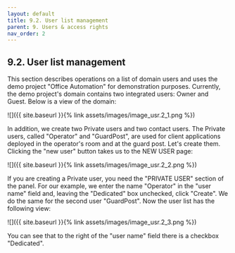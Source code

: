 ```yaml
---
layout: default
title: 9.2. User list management
parent: 9. Users & access rights
nav_order: 2
---
```


## 9.2. User list management

This section describes operations on a list of domain users and uses the demo project "Office Automation" for demonstration purposes. Currently, the demo project's domain contains two integrated users: Owner and Guest. Below is a view of the domain:

![]({{ site.baseurl }}{% link assets/images/image_usr.2_1.png %})

In addition, we create two Private users and two contact users. The Private users, called "Operator" and "GuardPost", are used for client applications deployed in the operator's room and at the guard post. Let's create them. Clicking the "<span class="text-blue">new user</span>" button takes us to the NEW USER page:

![]({{ site.baseurl }}{% link assets/images/image_usr.2_2.png %})

If you are creating a Private user, you need the "PRIVATE USER" section of the panel. For our example, we enter the name "Operator" in the "user name" field and, leaving the "Dedicated" box unchecked, click "Create". We do the same for the second user "GuardPost". Now the user list has the following view:

![]({{ site.baseurl }}{% link assets/images/image_usr.2_3.png %})


You can see that to the right of the "user name" field there is a checkbox "Dedicated". 